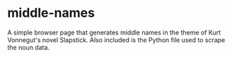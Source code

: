 # middle-names

A simple browser page that generates middle names in the theme of Kurt Vonnegut's novel Slapstick. Also included is the Python file used to scrape the noun data. 
